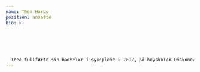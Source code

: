 ```yaml
---
name: Thea Harbo
position: ansatte
bio: >-
  





  Thea fullførte sin bachelor i sykepleie i 2017, på høyskolen Diakonova i Oslo. Der bodde hun i 9 år, før hun flyttet tilbake til hjembyen sin, Stavanger. Hun har jobberfaring fra hjemmesykepleien, flere år på en barneavdeling på Rikshospitalet, og jobber nå i en særskilt tilrettelagt avdeling i barnehage. Hun har mye erfaring med å jobbe sammen med barn, og trives godt med det. Thea er styremedlem i MMF og har blant annet økonomiansvar i organisasjonen. Hun er også med på å ha ansvar for arbeidet som gjøres i Norge.
---
```

